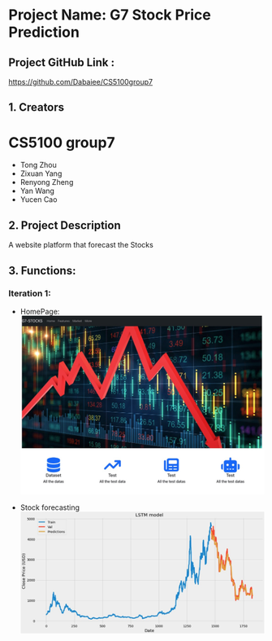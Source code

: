 # Project Name: G7 Stock Price Prediction

## Project GitHub Link :

https://github.com/Dabaiee/CS5100group7

## 1. Creators

# CS5100 group7
- Tong Zhou
- Zixuan Yang
- Renyong Zheng
- Yan Wang
- Yucen Cao

## 2. Project Description

A website platform that forecast the Stocks

## 3. Functions:

### Iteration 1:

- HomePage:
![GitHub Logo](/InfoImg/homepage.jpg)

- Stock forecasting
![GitHub Logo](/InfoImg/stock0.jpg)